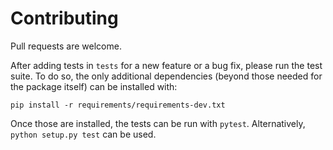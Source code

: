 # Contributing

Pull requests are welcome.

After adding tests in `tests` for a new feature or a bug fix, please run the test suite.
To do so, the only additional dependencies (beyond those needed for the package itself) can be 
installed with:

```{bash}
pip install -r requirements/requirements-dev.txt
```
  
Once those are installed, the tests can be run with `pytest`. Alternatively, `python setup.py test` can be used.

